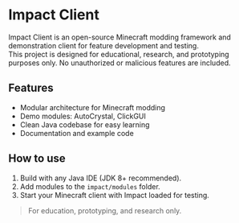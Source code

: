 # Impact Client

Impact Client is an open-source Minecraft modding framework and demonstration client for feature development and testing.  
This project is designed for educational, research, and prototyping purposes only. No unauthorized or malicious features are included.

## Features
- Modular architecture for Minecraft modding
- Demo modules: AutoCrystal, ClickGUI
- Clean Java codebase for easy learning
- Documentation and example code

## How to use
1. Build with any Java IDE (JDK 8+ recommended).
2. Add modules to the `impact/modules` folder.
3. Start your Minecraft client with Impact loaded for testing.

> For education, prototyping, and research only.
